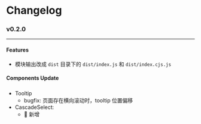 # Changelog

### v0.2.0
---
#### Features
- 模块输出改成 `dist` 目录下的 `dist/index.js` 和 `dist/index.cjs.js`

#### Components Update
##### 
- Tooltip
  - bugfix: 页面存在横向滚动时，tooltip 位置偏移
- CascadeSelect:
  - 📌 新增



